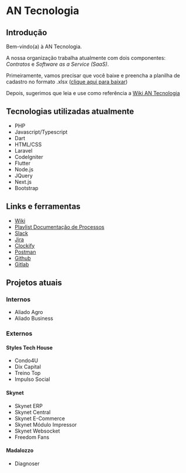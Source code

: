 # AN Tecnologia

## Introdução

Bem-vindo(a) à AN Tecnologia.

A nossa organização trabalha atualmente com dois componentes: *Contratos* e *Software as a Service (SaaS)*.

Primeiramente, vamos precisar que você baixe e preencha a planilha de cadastro no formato .xlsx ([clique aqui para baixar](https://docs.google.com/spreadsheets/d/1T4abmD0SZwDWNdcncwaacz3oX5wKoatI/edit?usp=sharing&ouid=113204956876205314055&rtpof=true&sd=true))

Depois, sugerimos que leia e use como referência a [Wiki AN Tecnologia](https://wiki.aastera.com)

## Tecnologias utilizadas atualmente

- PHP
- Javascript/Typescript
- Dart
- HTML/CSS
- Laravel
- CodeIgniter
- Flutter
- Node.js
- JQuery
- Next.js
- Bootstrap

## Links e ferramentas

- [Wiki](https://wiki.an.tec.br)
- [Playlist Documentação de Processos](https://www.youtube.com/playlist?list=PLfgO_rAizr7IlNi88MGz0Msn041y_1zR8)
- [Slack](https://app.slack.com/client/T04GLJUPQ4B)
- [Jira](https://an-tecnologia-1.atlassian.net/jira)
- [Clockify](https://app.clockify.me)
- [Postman](https://www.postman.com/an-tecnologia)
- [Github](https://github.com/AN-Tecnologia)
- [Gitlab](https://gitlab.com/an-tecnologia)

## Projetos atuais

### Internos

- Aliado Agro
- Aliado Business

### Externos

#### Styles Tech House

- Condo4U
- Dix Capital
- Treino Top
- Impulso Social

#### Skynet

- Skynet ERP
- Skynet Central
- Skynet E-Commerce
- Skynet Módulo Impressor
- Skynet Websocket
- Freedom Fans

#### Madalozzo

- Diagnoser
